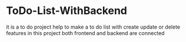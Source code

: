 # ToDo-List-WithBackend

it is a to do project help to make a to do list 
with create update or delete features
in this project both frontend and backend are connected
